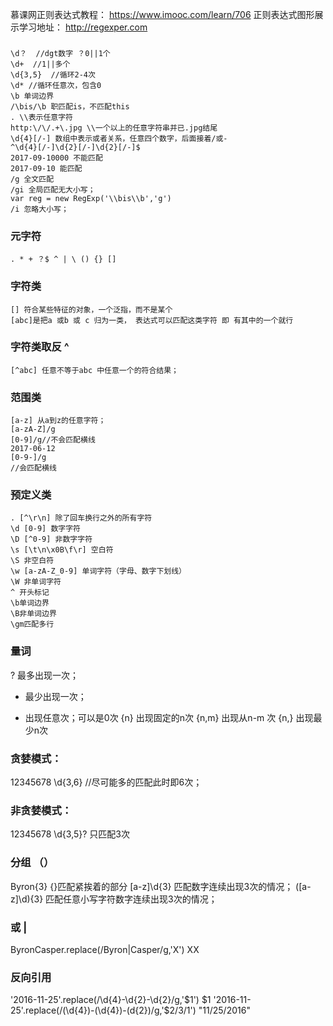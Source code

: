 慕课网正则表达式教程：
https://www.imooc.com/learn/706 
正则表达式图形展示学习地址：
http://regexper.com
### 
    \d？  //dgt数字 ？0||1个
    \d+  //1||多个
    \d{3,5}  //循环2-4次
    \d* //循环任意次，包含0
    \b 单词边界
    /\bis/\b 职匹配is，不匹配this
    . \\表示任意字符
    http:\/\/.+\.jpg \\一个以上的任意字符串并已.jpg结尾
    \d{4}[/-] 数组中表示或者关系，任意四个数字，后面接着/或-
    ^\d{4}[/-]\d{2}[/-]\d{2}[/-]$
    2017-09-10000 不能匹配
    2017-09-10 能匹配
    /g 全文匹配
    /gi 全局匹配无大小写；
    var reg = new RegExp('\\bis\\b','g')
    /i 忽略大小写；

### 元字符
    . * + ？$ ^ | \ () {} []
### 字符类 
    [] 符合某些特征的对象，一个泛指，而不是某个
    [abc]是把a 或b 或 c 归为一类， 表达式可以匹配这类字符 即 有其中的一个就行 
### 字符类取反 ^
    [^abc] 任意不等于abc 中任意一个的符合结果；
### 范围类
    [a-z] 从a到z的任意字符；
    [a-zA-Z]/g 
    [0-9]/g//不会匹配横线
    2017-06-12
    [0-9-]/g
    //会匹配横线
### 预定义类
    . [^\r\n] 除了回车换行之外的所有字符
    \d [0-9] 数字字符
    \D [^0-9] 非数字字符
    \s [\t\n\x0B\f\r] 空白符
    \S 非空白符
    \w [a-zA-Z_0-9] 单词字符（字母、数字下划线）
    \W 非单词字符
    ^ 开头标记
    \b单词边界
    \B非单词边界
    \gm匹配多行
### 量词
? 最多出现一次；
+ 最少出现一次；
* 出现任意次；可以是0次
{n} 出现固定的n次
{n,m} 出现从n-m 次
{n,} 出现最少n次
### 贪婪模式：
12345678
\d{3,6} //尽可能多的匹配此时即6次；
### 非贪婪模式：
12345678
\d{3,5}? 只匹配3次
### 分组 （）
Byron{3}
{}匹配紧挨着的部分
[a-z]\d{3} 匹配数字连续出现3次的情况；
([a-z]\d){3} 匹配任意小写字符数字连续出现3次的情况；
### 或 |
ByronCasper.replace(/Byron|Casper/g,'X')
XX
### 反向引用
'2016-11-25'.replace(/\d{4}-\d{2}-\d{2}/g,'$1')
$1
'2016-11-25'.replace(/(\d{4})-(\d{4})-(d{2})/g,'$2/$3/$1')
"11/25/2016"


